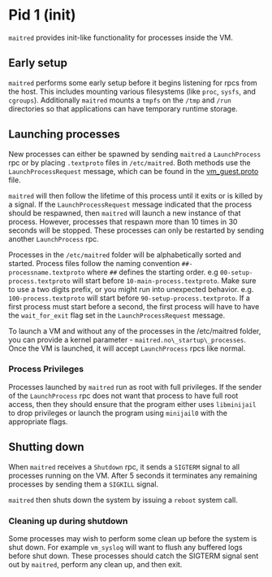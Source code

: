 # Pid 1 (init)

`maitred` provides init-like functionality for processes inside the VM.

## Early setup
`maitred` performs some early setup before it begins listening for rpcs from the
host.  This includes mounting various filesystems (like `proc`, `sysfs`, and
`cgroups`).  Additionally `maitred` mounts a `tmpfs` on the `/tmp` and `/run`
directories so that applications can have temporary runtime storage.

## Launching processes

New processes can either be spawned by sending `maitred` a `LaunchProcess` rpc
or by placing `.textproto` files in `/etc/maitred`. Both methods use the
`LaunchProcessRequest` message, which can be found in
the [vm_guest.proto](../proto/vm_guest.proto) file.

`maitred` will then follow the lifetime of this process until it exits or is
killed by a signal.  If the `LaunchProcessRequest` message indicated that the
process should be respawned, then `maitred` will launch a new instance of that
process.  However, processes that respawn more than 10 times in 30 seconds will
be stopped.  These processes can only be restarted by sending another
`LaunchProcess` rpc.

Processes in the `/etc/maitred` folder will be alphabetically sorted and
started. Process files follow the naming convention
`##-processname.textproto` where `##` defines the starting order. e.g
`00-setup-process.textproto` will start before `10-main-process.textproto`.
Make sure to use a two digits prefix, or you might run into unexpected behavior.
e.g. `100-process.textproto` will start before `90-setup-process.textproto`.
If a first process must start before a second, the first process will have to
have the `wait_for_exit` flag set in the `LaunchProcessRequest` message.

To launch a VM and without any of the processes in the /etc/maitred folder,
you can provide a kernel parameter - `maitred.no\_startup\_processes`.
Once the VM is launched, it will accept `LaunchProcess` rpcs like normal.

### Process Privileges

Processes launched by `maitred` run as root with full privileges.  If the sender
of the `LaunchProcess` rpc does not want that process to have full root access,
then they should ensure that the program either uses `libminijail` to drop
privileges or launch the program using `minijail0` with the appropriate flags.

## Shutting down

When `maitred` receives a `Shutdown` rpc, it sends a `SIGTERM` signal to all
processes running on the VM.  After 5 seconds it terminates any remaining
processes by sending them a `SIGKILL` signal.

`maitred` then shuts down the system by issuing a `reboot` system call.

### Cleaning up during shutdown

Some processes may wish to perform some clean up before the system is shut down.
For example `vm_syslog` will want to flush any buffered logs before shut down.
These processes should catch the SIGTERM signal sent out by `maitred`, perform
any clean up, and then exit.
